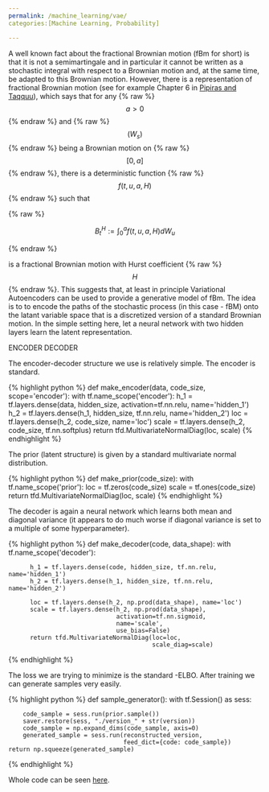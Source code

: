 ```yaml
---
permalink: /machine_learning/vae/
categories:[Machine Learning, Probability]

---
```


A well known fact about the fractional Brownian motion (fBm for short)
is that it is not a semimartingale and in particular it cannot be written as a stochastic
integral with respect to a Brownian motion and, at the same time, be
adapted to this Brownian motion. However, there is a representation of
fractional Brownian motion (see for example Chapter 6 in [Pipiras and Taqquu](https://www.cambridge.org/core/books/longrange-dependence-and-selfsimilarity/EC0867FA235989C077341B00822BF829)), which says that for any {% raw %}
$$a>0$$ {% endraw %} and {% raw %} $$ (W_s) $$ {% endraw %} being a
Brownian motion on {% raw %} $$ [0,a] $$ {% endraw %}, there is a
deterministic function {% raw %} $$ f(t,u,a,H) $$ {% endraw %} such that

{% raw %}

$$B^H_t:=\int_0^a f(t,u,a,H)dW_u$$

{% endraw %}

is a fractional Brownian motion with Hurst coefficient {% raw %}
$$ H $$ {% endraw %}. This suggests that, at least in principle Variational
Autoencoders can be used to provide a generative model of fBm. The idea is to
to encode the paths of the stochastic process (in this case - fBM) onto the
latant variable space that is a discretized version of a standard Brownian
motion. In the simple setting here, let a neural network with two hidden
layers learn the latent representation.

ENCODER DECODER

The encoder-decoder structure we use is relatively simple. The encoder is
standard.

{% highlight python %}
def make_encoder(data, code_size, scope='encoder'):
    with tf.name_scope('encoder'):
        h_1 = tf.layers.dense(data, hidden_size, activation=tf.nn.relu, name='hidden_1')
        h_2 = tf.layers.dense(h_1, hidden_size, tf.nn.relu, name='hidden_2')
        loc = tf.layers.dense(h_2, code_size, name='loc')
        scale = tf.layers.dense(h_2, code_size, tf.nn.softplus)
        return tfd.MultivariateNormalDiag(loc, scale)
{% endhighlight %}

The prior (latent structure) is given by a standard multivariate normal
distribution.

{% highlight python %}
def make_prior(code_size):
    with tf.name_scope('prior'):
        loc = tf.zeros(code_size)
        scale = tf.ones(code_size)
        return tfd.MultivariateNormalDiag(loc, scale)
{% endhighlight %}

The decoder is again a neural network which learns both mean and diagonal
variance (it appears to do much worse if diagonal variance is set to
a multiple of some hyperparameter).

{% highlight python %}
def make_decoder(code, data_shape):
      with tf.name_scope('decoder'):

          h_1 = tf.layers.dense(code, hidden_size, tf.nn.relu, name='hidden_1')
          h_2 = tf.layers.dense(h_1, hidden_size, tf.nn.relu, name='hidden_2')

          loc = tf.layers.dense(h_2, np.prod(data_shape), name='loc')
          scale = tf.layers.dense(h_2, np.prod(data_shape),
                                  activation=tf.nn.sigmoid,
                                  name='scale',
                                  use_bias=False)
          return tfd.MultivariateNormalDiag(loc=loc,
                                            scale_diag=scale)
{% endhighlight %}

The loss we are trying to minimize is the standard -ELBO. After training we
can generate samples very easily.

{% highlight python %}
def sample_generator():
    with tf.Session() as sess:

        code_sample = sess.run(prior.sample())
        saver.restore(sess, "./version_" + str(version))
        code_sample = np.expand_dims(code_sample, axis=0)
        generated_sample = sess.run(reconstructed_version,
                                    feed_dict={code: code_sample})
    return np.squeeze(generated_sample)
{% endhighlight %}

Whole code can be seen [here](https://github.com/lukasz-treszczotko/GNE/blob/master/fbm_sota.py).





<script type="text/javascript" async src="https://cdn.mathjax.org/mathjax/latest/MathJax.js?config=TeX-MML-AM_CHTML"> </script>
